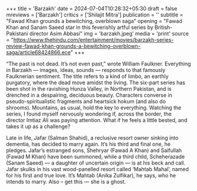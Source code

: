 +++
title = 'Barzakh'
date = 2024-07-04T10:28:32+05:30
draft = false
mreviews = ['Barzakh']
critics = ['Shilajit Mitra']
publication = ''
subtitle = "Fawad Khan grounds a bewitching, overblown saga"
opening = "Fawad Khan and Sanam Saeed star in this feverishly artful series by British-Pakistani director Asim Abbasi"
img = 'barzakh.jpeg'
media = 'print'
source = "https://www.thehindu.com/entertainment/movies/barzakh-series-review-fawad-khan-grounds-a-bewitching-overblown-saga/article68424866.ece"
+++

“The past is not dead. It’s not even past,” wrote William Faulkner. Everything in Barzakh — images, ideas, sounds — responds to that famously Faulknerian sentiment. The title refers to a kind of limbo, an earthly purgatory, where the dead move amidst the living. The six-part series has been shot in the ravishing Hunza Valley, in Northern Pakistan, and is drenched in a despairing, deciduous beauty. Characters converse in pseudo-spiritualistic fragments and heartsick hokum (and also do shrooms). Mountains, as usual, hold the key to everything. Watching the series, I found myself nervously wondering if, across the border, the director Imtiaz Ali was paying attention. What if he feels a little bested, and takes it up as a challenge?

Late in life, Jafar (Salman Shahid), a reclusive resort owner sinking into dementia, has decided to marry again. It’s his third and final one, he pledges. Jafar’s estranged sons, Shehryar (Fawad A Khan) and Saifullah (Fawad M Khan) have been summoned, while a third child, Scheherazade (Sanam Saeed) — a daughter of uncertain origin — is at his beck and call. Jafar skulks in his vast wood-panelled resort called ‘Mahtab Mahal’, named for his first and true love. It’s Mahtab (Anika Zulfikar), he says, who he intends to marry. Also – get this — she is a ghost.
